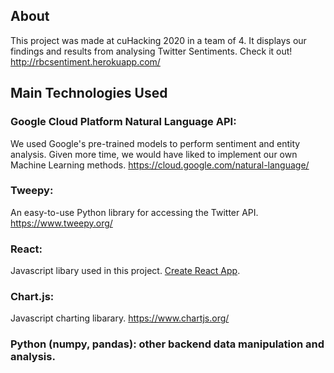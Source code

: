 ## About 

This project was made at cuHacking 2020 in a team of 4. It displays our findings and results from analysing Twitter Sentiments. Check it out! http://rbcsentiment.herokuapp.com/

## Main Technologies Used

### Google Cloud Platform Natural Language API: 
We used Google's pre-trained models to perform sentiment and entity analysis. Given more time, we would have liked to implement our own Machine Learning methods. https://cloud.google.com/natural-language/

### Tweepy: 
An easy-to-use Python library for accessing the Twitter API. https://www.tweepy.org/ 

### React: 
Javascript libary used in this project. [Create React App](https://github.com/facebook/create-react-app). 

### Chart.js: 
Javascript charting libarary. https://www.chartjs.org/

### Python (numpy, pandas): other backend data manipulation and analysis. 

